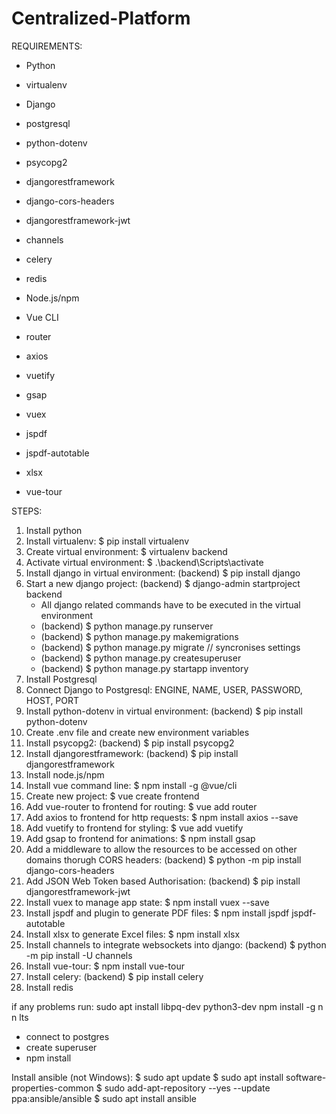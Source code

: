 # Centralized-Platform

REQUIREMENTS:
- Python 
- virtualenv 
- Django 
- postgresql
- python-dotenv 
- psycopg2
- djangorestframework
- django-cors-headers
- djangorestframework-jwt
- channels
- celery
- redis

- Node.js/npm
- Vue CLI
- router
- axios
- vuetify
- gsap
- vuex
- jspdf
- jspdf-autotable
- xlsx
- vue-tour


STEPS:
1. Install python
2. Install virtualenv: $ pip install virtualenv
3. Create virtual environment: $ virtualenv backend
4. Activate virtual environment: $ .\backend\Scripts\activate
5. Install django in virtual environment: (backend) $ pip install django
6. Start a new django project: (backend) $ django-admin startproject backend
    - All django related commands have to be executed in the virtual environment
    - (backend) $ python manage.py runserver
    - (backend) $ python manage.py makemigrations
    - (backend) $ python manage.py migrate // syncronises settings
    - (backend) $ python manage.py createsuperuser
    - (backend) $ python manage.py startapp inventory
7. Install Postgresql
8. Connect Django to Postgresql: ENGINE, NAME, USER, PASSWORD, HOST, PORT
9. Install python-dotenv in virtual environment: (backend) $ pip install python-dotenv
10. Create .env file and create new environment variables
11. Install psycopg2: (backend) $ pip install psycopg2
12. Install djangorestframework:  (backend) $ pip install djangorestframework
13. Install node.js/npm
14. Install vue command line: $ npm install -g @vue/cli
15. Create new project: $ vue create frontend
16. Add vue-router to frontend for routing: $ vue add router
17. Add axios to frontend for http requests: $ npm install axios --save
18. Add vuetify to frontend for styling: $ vue add vuetify
19. Add gsap to frontend for animations: $ npm install gsap
20. Add a middleware to allow the resources to be accessed on other domains thorugh CORS headers: (backend) $ python -m pip install django-cors-headers
21. Add JSON Web Token based Authorisation: (backend) $ pip install djangorestframework-jwt
22. Install vuex to manage app state: $ npm install vuex --save
23. Install jspdf and plugin to generate PDF files: $ npm install jspdf jspdf-autotable
24. Install xlsx to generate Excel files: $ npm install xlsx
25. Install channels to integrate websockets into django: (backend) $ python -m pip install -U channels
26. Install vue-tour: $ npm install vue-tour
27. Install celery: (backend) $ pip install celery
26. Install redis


if any problems run: sudo apt install libpq-dev python3-dev
                     npm install -g n
                     n lts

- connect to postgres
- create superuser
- npm install


Install ansible (not Windows):
    $ sudo apt update
    $ sudo apt install software-properties-common
    $ sudo add-apt-repository --yes --update ppa:ansible/ansible
    $ sudo apt install ansible